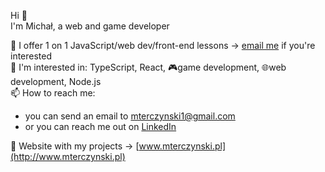 Hi 👋   
I'm Michał, a web and game developer 



📖 I offer 1 on 1 JavaScript/web dev/front-end lessons -> [email me](mailto:mterczynski1@gmail.com) if you're interested  
📘 I'm interested in: TypeScript, React, 🎮game development, 🌐web development, Node.js  
📫 How to reach me: 
  - you can send an email to [mterczynski1@gmail.com](mailto:mterczynski1@gmail.com)
  - or you can reach me out on [LinkedIn](https://www.linkedin.com/in/mterczynski/)  
  
📱 Website with my projects -> [www.mterczynski.pl](http://www.mterczynski.pl)
 

<!-- ![](https://github-readme-stats.vercel.app/api/top-langs/?username=mterczynski&layout=compact) -->

